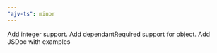 ```yaml
---
"ajv-ts": minor
---
```


Add integer support. Add dependantRequired support for object. Add JSDoc with examples
